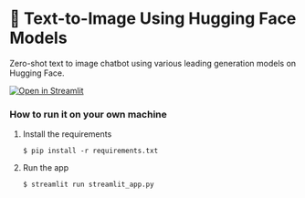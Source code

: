 # 🎈 Text-to-Image Using Hugging Face Models

Zero-shot text to image chatbot using various leading generation models on Hugging Face.

[![Open in Streamlit](https://static.streamlit.io/badges/streamlit_badge_black_white.svg)](https://hf-text-to-image.streamlit.app/)

### How to run it on your own machine

1. Install the requirements

   ```
   $ pip install -r requirements.txt
   ```

2. Run the app

   ```
   $ streamlit run streamlit_app.py
   ```
